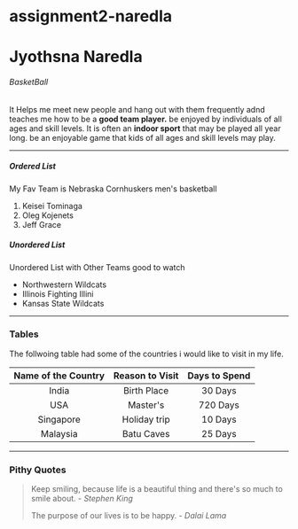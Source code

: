 # assignment2-naredla

# Jyothsna Naredla

###### BasketBall

It Helps me meet new people and hang out with them frequently adnd teaches me how to be a **good team player.** be enjoyed by individuals of all ages and skill levels. It is often an **indoor sport** that may be played all year long. be an enjoyable game that kids of all ages and skill levels may play.

***

##### Ordered List
My Fav Team is Nebraska Cornhuskers men's basketball
1. Keisei Tominaga
2. Oleg Kojenets
3. Jeff Grace

##### Unordered List
Unordered List with Other Teams good to watch

- Northwestern Wildcats
- Illinois Fighting Illini
- Kansas State Wildcats

***

### Tables

The follwoing table had some of the countries i would like to visit in my life.

| Name of the Country | Reason to Visit | Days to Spend |
|       :---:         |     :---:       |      :---:    |
|       India         |     Birth Place |    30 Days    |
|       USA           |     Master's    |    720 Days   |
|      Singapore      |    Holiday trip |    10 Days    |
|     Malaysia        |   Batu Caves    |    25 Days    |

***

### Pithy Quotes

> Keep smiling, because life is a beautiful thing and there's so much to smile about. - *Stephen King*
>
> The purpose of our lives is to be happy. - *Dalai Lama*